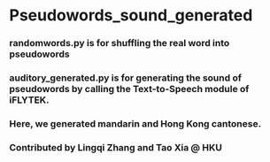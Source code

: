 # Pseudowords_sound_generated

### randomwords.py is for shuffling the real word into pseudowords

### auditory_generated.py is for generating the sound of pseudowords by calling the Text-to-Speech module of iFLYTEK. 

### Here, we generated mandarin and Hong Kong cantonese.

### Contributed by Lingqi Zhang and Tao Xia @ HKU
